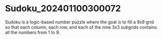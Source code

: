 # Sudoku_202401100300072
Sudoku is a logic-based number puzzle where the goal is to fill a 9x9 grid so that each column, each row, and each of the nine 3x3 subgrids contains all the numbers from 1 to 9. 
